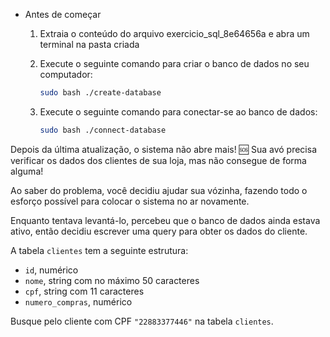 - Antes de começar
        
    1. Extraia o conteúdo do arquivo exercicio_sql_8e64656a e abra um terminal na pasta criada
    2. Execute o seguinte comando para criar o banco de dados no seu computador:
        
        ```bash
        sudo bash ./create-database
        ```
        
    3. Execute o seguinte comando para conectar-se ao banco de dados:
        
        ```bash
        sudo bash ./connect-database
        ```
        

Depois da última atualização, o sistema não abre mais! 🆘 Sua avó precisa verificar os dados dos clientes de sua loja, mas não consegue de forma alguma!

Ao saber do problema, você decidiu ajudar sua vózinha, fazendo todo o esforço possível para colocar o sistema no ar novamente.

Enquanto tentava levantá-lo, percebeu que o banco de dados ainda estava ativo, então decidiu escrever uma query para obter os dados do cliente.

A tabela `clientes` tem a seguinte estrutura:

- `id`, numérico
- `nome`, string com no máximo 50 caracteres
- `cpf`, string com 11 caracteres
- `numero_compras`, numérico

Busque pelo cliente com CPF `"22883377446"` na tabela `clientes`.
